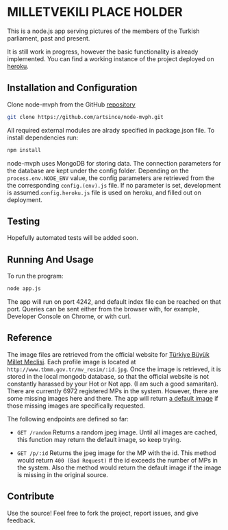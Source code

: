 # MILLETVEKILI PLACE HOLDER

This is a node.js app serving pictures of the members of the Turkish parliament, past and present.

It is still work in progress, however the basic functionality is already implemented. You can find a working instance of the project deployed on [heroku](http://mvph.herokuapp.com/).

## Installation and Configuration
Clone node-mvph from the GitHub [repository](https://github.com/artsince/node-mvph.git)
```sh
git clone https://github.com/artsince/node-mvph.git
```

All required external modules are alrady specified in package.json file. To install dependencies run:
```sh
npm install
```

node-mvph uses MongoDB for storing data. The connection parameters for the database are kept under the config folder. Depending on the ```process.env.NODE_ENV``` value, the config parameters are retrieved from the the corresponding ```config.(env).js``` file. If no parameter is set, development is assumed.```config.heroku.js``` file is used on heroku, and filled out on deployment.

## Testing
Hopefully automated tests will be added soon.

## Running And Usage
To run the program:
```sh
node app.js
```

The app will run on port 4242, and default index file can be reached on that port. Queries can be sent either from the browser with, for example, Developer Console on Chrome, or with curl.

## Reference
The image files are retrieved from the official website for [Türkiye Büyük Millet Meclisi](http://www.tbmm.gov.tr). Each profile image is located at ``http://www.tbmm.gov.tr/mv_resim/:id.jpg``. Once the image is retrieved, it is stored in the local mongodb database, so that the official website is not constantly harassed by your Hot or Not app. (I am such a good samaritan). There are currently 6972 registered MPs in the system. However, there are some missing images here and there. The app will return [a default image](https://github.com/artsince/node-mvph/blob/master/public/img/tbmm.jpg) if those missing images are specifically requested.

The following endpoints are defined so far:
* ```GET /random``` Returns a random jpeg image. Until all images are cached, this function may return the default image, so keep trying.

* ```GET /p/:id``` Returns the jpeg image for the MP with the id. This method would return ```400 (Bad Request)``` if the id exceeds the number of MPs in the system. Also the method would return the default image if the image is missing in the original source.

## Contribute
Use the source! Feel free to fork the project, report issues, and give feedback.